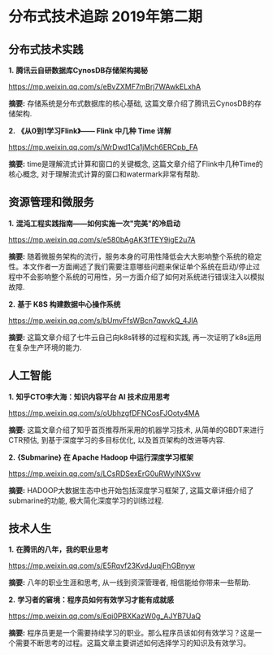 # 分布式技术追踪 2019年第二期
## 分布式技术实践
**1.** **腾讯云自研数据库CynosDB存储架构揭秘**

https://mp.weixin.qq.com/s/eBvZXMF7mBrj7WAwkELxhA

**摘要:** 存储系统是分布式数据库的核心基础, 这篇文章介绍了腾讯云CynosDB的存储架构.

**2.** **《从0到1学习Flink》—— Flink 中几种 Time 详解**

https://mp.weixin.qq.com/s/WrDwd1Ca1jMch6ERCpb_FA

**摘要:** time是理解流式计算和窗口的关键概念, 这篇文章介绍了Flink中几种Time的核心概念, 对于理解流式计算的窗口和watermark非常有帮助.

## 资源管理和微服务
**1.** **混沌工程实践指南——如何实施一次"完美"的冷启动**

https://mp.weixin.qq.com/s/e580bAgAK3fTEY9igE2u7A

**摘要:** 随着微服务架构的流行，服务本身的可用性降低会大大影响整个系统的稳定性。本文作者一方面阐述了我们需要注意哪些问题来保证单个系统在启动/停止过程中不会影响整个系统的可用性，另一方面介绍了如何对系统进行错误注入以模拟故障.

**2.** **基于 K8S 构建数据中心操作系统**

https://mp.weixin.qq.com/s/bUmvFfsWBcn7qwvkQ_4JlA

**摘要:** 这篇文章介绍了七牛云自己向k8s转移的过程和实践, 再一次证明了k8s运用在复杂生产环境的能力.

## 人工智能
**1.** **知乎CTO李大海：知识内容平台 AI 技术应用思考**

https://mp.weixin.qq.com/s/oUbhzgfDFNCosFJOoty4MA

**摘要:** 这篇文章介绍了知乎首页推荐所采用的机器学习技术, 从简单的GBDT来进行CTR预估, 到基于深度学习的多目标优化, 以及首页架构的改进等内容.

**2.** **{Submarine} 在 Apache Hadoop 中运行深度学习框架**

https://mp.weixin.qq.com/s/LCsRDSexErG0uRWylNXSvw

**摘要:** HADOOP大数据生态中也开始包括深度学习框架了, 这篇文章详细介绍了submarine的功能, 极大简化深度学习的训练过程.

## 技术人生
**1.** **在腾讯的八年，我的职业思考**

https://mp.weixin.qq.com/s/E5Rqvf23KvdJuqjFhGBnyw

**摘要:** 八年的职业生涯和思考, 从一线到资深管理者, 相信能给你带来一些帮助.

**2.** **学习者的窘境：程序员如何有效学习才能有成就感**

https://mp.weixin.qq.com/s/Eqi0PBXKazW0g_AJYB7UaQ

**摘要:** 程序员更是一个需要持续学习的职业。那么程序员该如何有效学习？这是一个需要不断思考的过程。这篇文章主要讲述如何选择学习的知识及有效学习。
